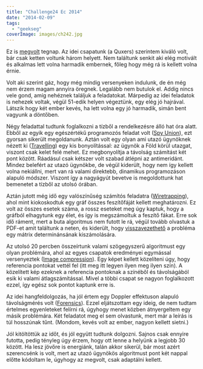 ```yaml
---
title: "Challenge24 Ec 2014"
date: "2014-02-09"
tags: 
  - "geekseg"
coverImage: images/ch242.jpg
---
```


Ez is [megvolt](http://ch24.org/) tegnap. Az idei csapatunk (a Quxers) szerintem kiváló volt, bár csak ketten voltunk három helyett. Nem találtunk senkit aki elég motivált és alkalmas lett volna harmadik embernek, főleg hogy még rá is kellett volna érnie.

Volt aki szerint gáz, hogy még mindig versenyeken indulunk, de én még nem érzem magam annyira öregnek. Legalább nem butulok el. Addig nincs vele gond, amíg nehéznek találjuk a feladatokat. Márpedig az idei feladatok is nehezek voltak, végül 51-edik helyen végeztünk, egy elég jó hajrával. Látszik hogy két ember kevés, ha lett volna egy jó harmadik, simán bent vagyunk a döntőben.

Négy feladattal tudtunk foglalkozni a tízből a rendelkezésre álló hat óra alatt. Ebből az egyik egy egészértékű programozós feladat volt ([Spy Union](http://ch24.org/ch24static/archive/2014/ec/html/G.html)), ezt gyorsan sikerült megoldanunk. Aztán volt egy olyan ami utazó ügynöknek nézett ki ([Travelling](http://ch24.org/ch24static/archive/2014/ec/html/E.html)) egy kis bonyolítással: az ügynök a Föld körül utazgat, viszont csak kelet felé mehet. Ez megbonyolítja a távolság számítást két pont között. Ráadásul csak kétszer volt szabad átlépni az antimeridánt. Mindez belefért az utazó ügynökbe, de végül kiderült, hogy nem így kellett volna nekiállni, mert van rá valami direktebb, dinamikus programozáson alapuló módszer. Viszont így a nagyágyút bevetve is megoldottunk hat bemenetet a tízből az utolsó órában.

Aztán jutott még idő egy valószínűség számítós feladatra ([Wiretrapping](http://ch24.org/ch24static/archive/2014/ec/html/B.html)), ahol mint kiokoskodtuk egy gráf összes feszítőfáját kellett meghatározni. Ez volt az összes esetek száma, a rossz eseteket meg úgy kaptuk, hogy a gráfból elhagytunk egy élet, és így is megszámoltuk a feszítő fákat. Erre sok idő ráment, mert a buta algoritmus nem futott le rá, végül tovább olvastuk a PDF-et amit találtunk a neten, és kiderült, hogy [visszavezethető](http://en.wikipedia.org/wiki/Kirchhoff's_theorem) a probléma egy mátrix determinánsának kiszámolására.

Az utolsó 20 percben összeírtunk valami szögegyszerű algoritmust egy olyan problémára, ahol az egyes csapatok eredményei egymással versenyeztek ([Image compression](http://ch24.org/ch24static/archive/2014/ec/html/J.html)). Egy képet kellett közelíteni úgy, hogy referencia pontokat vettél fel (itt meg itt legyen ilyen meg ilyen szín). A közelített kép ezeknek a referencia pontoknak a színéből és távolságából esik ki valami átlagszámítással. Mivel a többi csapat se nagyon foglalkozott ezzel, így egész sok pontot kaptunk erre is.

Az idei hangfeldolgozás, ha jól értem egy Doppler effektuson alapuló távolságmérés volt ([Forensics](http://ch24.org/ch24static/archive/2014/ec/html/F.html "Forensics")). Ezzel eljátszottam egy ideig, de nem tudtam értelmes egyenleteket felírni rá, úgyhogy menet közben átnyergeltem egy másik problémára. Két feladatot meg el sem olvastunk, mert már a leírás is túl hosszúnak tűnt. (Mondom, kevés volt az ember, nagyon kellett sietni.)

Jól kitöltöttük az időt, és jól együtt tudtunk dolgozni. Sajnos csak ennyire futotta, pedig tényleg úgy érzem, hogy ott lenne a helyünk a legjobb 30 között. Ha lesz jövőre is energiánk, talán akkor sikerül, bár most azért szerencsénk is volt, mert az utazó ügynökös algoritmust pont két nappal előtte kódoltam le, úgyhogy az megvolt, csak adaptálni kellett.
